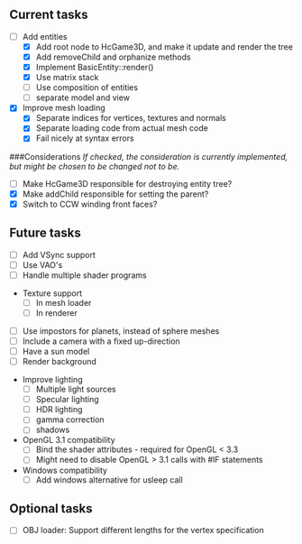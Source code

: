 Current tasks
-----
- [ ] Add entities
  - [x] Add root node to HcGame3D, and make it update and render the tree
  - [x] Add removeChild and orphanize methods
  - [x] Implement BasicEntity::render()
  - [x] Use matrix stack
  - [ ] Use composition of entities
  - [ ] separate model and view
- [x] Improve mesh loading
  - [x] Separate indices for vertices, textures and normals
  - [x] Separate loading code from actual mesh code
  - [x] Fail nicely at syntax errors

###Considerations
*If checked, the consideration is currently implemented, but might be chosen to be changed not to be.*
- [ ] Make HcGame3D responsible for destroying entity tree?
- [x] Make addChild responsible for setting the parent?
- [x] Switch to CCW winding front faces?

Future tasks
-----
- [ ] Add VSync support
- [ ] Use VAO's
- [ ] Handle multiple shader programs
- Texture support
  - [ ] In mesh loader
  - [ ] In renderer
- [ ] Use impostors for planets, instead of sphere meshes
- [ ] Include a camera with a fixed up-direction
- [ ] Have a sun model
- [ ] Render background
- Improve lighting
  - [ ] Multiple light sources
  - [ ] Specular lighting
  - [ ] HDR lighting
  - [ ] gamma correction
  - [ ] shadows
- OpenGL 3.1 compatibility
  - [ ] Bind the shader attributes - required for OpenGL < 3.3
  - [ ] Might need to disable OpenGL > 3.1 calls with #IF statements
- Windows compatibility
  - [ ] Add windows alternative for usleep call
  
Optional tasks
-----
- [ ] OBJ loader: Support different lengths for the vertex specification